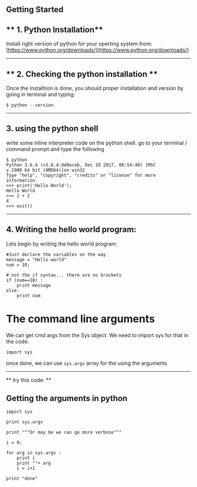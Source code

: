 ## Getting Started

** 1. Python Installation** 
---------------

Install right version of python for your operting system from:
[https://www.python.org/downloads/](https://www.python.org/downloads/)

----
** 2. Checking the python installation **
--------

Once the installtion is done, you should proper installation and version by going in terminal and typing:
```
$ python --version
```

------

**3. using the python shell**
-------

write some inline interpreter code on the python shell. go to your terminal / command prompt and type the following

```
$ python
Python 3.6.4 (v3.6.4:d48eceb, Dec 19 2017, 06:54:40) [MSC
v.1900 64 bit (AMD64)]on win32
Type "help", "copyright", "credits" or "license" for more
information.
>>> print('Hello World');
Hello World
>>> 2 + 2
4
>>> exit()
```

-----


**4. Writing the hello world program:**
----

Lets begin by writing the hello world program:

```
#Just declare the variables on the way
message = "Hello world"
num = 10;

# not the if syntax... there are no brackets
if (num==10) : 
    print message
else:
    print num

```



# The command line arguments

We can get cmd args from the Sys object. We need to import sys for that in the code.
```
import sys
```

once done, we can use `sys.argv` array for the using the arguments

------

** try this code: **

## Getting the arguments in python

```
import sys

print sys.argv

print """Or may be we can go more verbose"""

i = 0;

for arg in sys.argv :
    print i
    print ""+ arg
    i = i+1

print "done"
```
